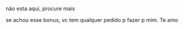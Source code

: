 não esta aqui, procure mais




























































se achou esse bonus, vc tem qualquer pedido p fazer p mim. Te amo
